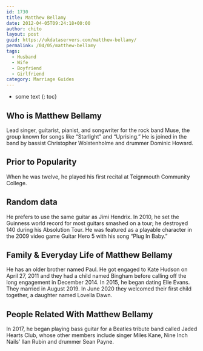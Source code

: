 ```yaml
---
id: 1730
title: Matthew Bellamy
date: 2012-04-05T09:24:18+00:00
author: chito
layout: post
guid: https://ukdataservers.com/matthew-bellamy/
permalink: /04/05/matthew-bellamy
tags:
  - Husband
  - Wife
  - Boyfriend
  - Girlfriend
category: Marriage Guides
---
```


* some text
{: toc}
          
          
## Who is  Matthew Bellamy
                  
                  
                  
Lead singer, guitarist, pianist, and songwriter for the rock band Muse, the group known for songs like &#8220;Starlight&#8221; and &#8220;Uprising.&#8221; He is joined in the band by bassist Christopher Wolstenholme and drummer Dominic Howard. 
                  
                
                
                
## Prior to Popularity 
                  
                  
                  
When he was twelve, he played his first recital at Teignmouth Community College. 
                  
                
                
                
## Random data 
                  
                  
                  
He prefers to use the same guitar as Jimi Hendrix. In 2010, he set the Guinness world record for most guitars smashed on a tour; he destroyed 140 during his Absolution Tour. He was featured as a playable character in the 2009 video game Guitar Hero 5 with his song &#8220;Plug In Baby.&#8221;
                  
                
                
                
## Family & Everyday Life of Matthew Bellamy
                  
                  
                  
He has an older brother named Paul. He got engaged to Kate Hudson on April 27, 2011 and they had a child named Bingham before calling off the long engagement in December 2014. In 2015, he began dating Elle Evans. They married in August 2019. In June 2020 they welcomed their first child together, a daughter named Lovella Dawn.
                  
                
                
                
## People Related With  Matthew Bellamy
                  
                  
                  
In 2017, he began playing bass guitar for a Beatles tribute band called Jaded Hearts Club, whose other members include singer Miles Kane, Nine Inch Nails&#8217; Ilan Rubin and drummer Sean Payne.
                  
                
              
            
          
          
          
    
    
  
